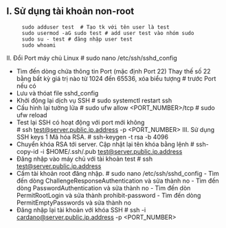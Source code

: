 ## I. Sử dụng tài khoản non-root
         sudo adduser test  # Tạo tk với tên user là test
         sudo usermod -aG sudo test # add user test vào nhóm sudo
         sudo su - test # đăng nhập user test
         sudo whoami
II. Đổi Port máy chủ Linux
        # sudo nano /etc/ssh/sshd_config
  - Tìm đến dòng chứa thông tin Port (mặc định Port 22) Thay thế số  22 bằng bất kỳ giá trị nào từ 1024 đến 65536, xóa biểu tượng # trước Port nếu có
  - Lưu và thóat file sshd_config
  - Khởi động lại dịch vụ SSH
        # sudo systemctl restart ssh
  - Cấu hình lại tường lửa
        # sudo ufw allow <PORT_NUMBER>/tcp
        # sudo ufw reload
  - Test lại SSH có hoạt động với port mới không         
        # ssh test@server.public.ip.address -p <PORT_NUMBER>
III. Sử dụng SSH keys
  1 Mã hóa RSA.
        # ssh-keygen -t rsa -b 4096
  - Chuyển khóa RSA tới server. Cập nhật lại tên khóa bằng lệnh
        # ssh-copy-id -i $HOME/.ssh/<keyname>.pub test@server.public.ip.address
  - Đăng nhập vào máy chủ với tài khoản test
        # ssh test@server.public.ip.address
  - Cấm tài khoản root đăng nhập.
        # sudo nano /etc/ssh/sshd_config
         - Tìm đến dòng ChallengeResponseAuthentication và sửa thành no
         - Tìm đến dòng PasswordAuthentication và sửa thành no
         - Tìm đến dòn PermitRootLogin và sửa thành prohibit-password
         - Tìm đến dòng PermitEmptyPasswords và sửa thành no
  - Đăng nhập lại tài khoản với khóa SSH
        # ssh -i <path to your SSH_key_name> cardano@server.public.ip.address -p <PORT_NUMBER>    


         






  
